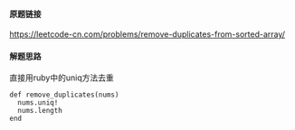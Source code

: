 #### 原题链接
https://leetcode-cn.com/problems/remove-duplicates-from-sorted-array/

#### 解题思路
直接用ruby中的uniq方法去重
```
def remove_duplicates(nums)
  nums.uniq!
  nums.length
end
```